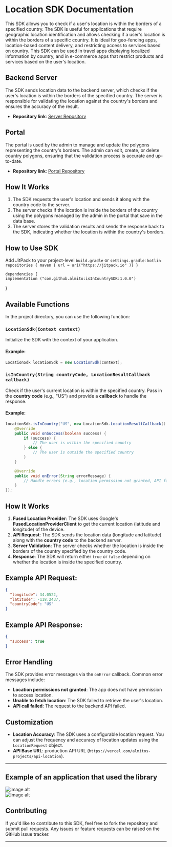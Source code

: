 # Location SDK Documentation

This SDK allows you to check if a user's location is within the borders of a specified country.
The SDK is useful for applications that require geographic location identification and allows checking if a user's location is within the borders of a specific country. It is ideal for geo-fencing apps, location-based content delivery, and restricting access to services based on country. This SDK can be used in travel apps displaying localized information by country, and in e-commerce apps that restrict products and services based on the user's location.


## Backend Server

The SDK sends location data to the backend server, which checks if the user's location is within the borders of the specified country. The server is responsible for validating the location against the country's borders and ensures the accuracy of the result.

- **Repository link**: [Server Repository](https://github.com/almitoo/API-Location)

## Portal

The portal is used by the admin to manage and update the polygons representing the country's borders. The admin can edit, create, or delete country polygons, ensuring that the validation process is accurate and up-to-date.

- **Repository link**: [Portal Repository](https://github.com/almitoo/Polygon-management-portal)


## How It Works

1. The SDK requests the user's location and sends it along with the country code to the server.
2. The server checks if the location is inside the borders of the country using the polygons managed by the admin in the portal  that save in the data base.
3. The server stores the validation results and sends the response back to the SDK, indicating whether the location is within the country's borders.

## How to Use SDK

Add JitPack to your project-level `build.gradle` or `settings.gradle`:
    ```kotlin
    repositories {
        maven { url = uri("https://jitpack.io" )}
    }
    ```

    dependencies {
    implementation ("com.github.almito:isInCountrySDK:1.0.0")
}
## Available Functions

In the project directory, you can use the following function:

### `LocationSdk(Context context)`

Initialize the SDK with the context of your application.

#### Example:

```java
LocationSdk locationSdk = new LocationSdk(context);
```

### `isInCountry(String countryCode, LocationResultCallback callback)`

Check if the user's current location is within the specified country. Pass in the **country code** (e.g., "US") and provide a **callback** to handle the response.

#### Example:

```java
locationSdk.isInCountry("US", new LocationSdk.LocationResultCallback() {
    @Override
    public void onSuccess(boolean success) {
        if (success) {
            // The user is within the specified country
        } else {
            // The user is outside the specified country
        }
    }

    @Override
    public void onError(String errorMessage) {
        // Handle errors (e.g., location permission not granted, API failure, etc.)
    }
});
```





## How It Works

1. **Fused Location Provider**: The SDK uses Google's **FusedLocationProviderClient** to get the current location (latitude and longitude) of the device.
2. **API Request**: The SDK sends the location data (longitude and latitude) along with the **country code** to the backend server.
3. **Server Validation**: The server checks whether the location is inside the borders of the country specified by the country code.
4. **Response**: The SDK will return either `true` or `false` depending on whether the location is inside the specified country.

## Example API Request:

```json
{
  "longitude": 34.0522,
  "latitude": -118.2437,
  "countryCode": "US"
}
```

## Example API Response:

```json
{
  "success": true
}
```

## Error Handling

The SDK provides error messages via the `onError` callback. Common error messages include:

- **Location permissions not granted**: The app does not have permission to access location.
- **Unable to fetch location**: The SDK failed to retrieve the user's location.
- **API call failed**: The request to the backend API failed.

## Customization

- **Location Accuracy**: The SDK uses a configurable location request. You can adjust the frequency and accuracy of location updates using the `LocationRequest` object.
- **API Base URL**: production API URL (`https://vercel.com/almitos-projects/api-location`).

---
## Example of an application that used the library
![image alt](https://github.com/almitoo/isInCountrySDK/blob/08ad1a2906af5b0f4e9e258167e80570e292aac8/Screenshot%202025-02-03%20154726.png)  
![image alt](https://github.com/almitoo/isInCountrySDK/blob/bdb4813d557fd70dbccedfc275d05aaa6e00a0a6/Screenshot%202025-02-03%20154940.png)


## Contributing

If you'd like to contribute to this SDK, feel free to fork the repository and submit pull requests. Any issues or feature requests can be raised on the GitHub issue tracker.

---
